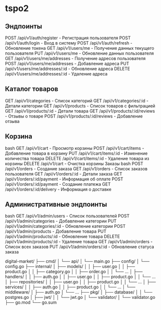 # tspo2
## Эндпоинты
POST   /api/v1/auth/register         - Регистрация пользователя
POST   /api/v1/auth/login            - Вход в систему
POST   /api/v1/auth/refresh          - Обновление токена
GET    /api/v1/users/me              - Получение данных текущего пользователя
PUT    /api/v1/users/me              - Обновление данных пользователя
GET    /api/v1/users/me/addresses    - Получение адресов пользователя
POST   /api/v1/users/me/addresses    - Добавление адреса
PUT    /api/v1/users/me/addresses/:id - Обновление адреса
DELETE /api/v1/users/me/addresses/:id - Удаление адреса

## Каталог товаров
GET    /api/v1/categories            - Список категорий
GET    /api/v1/categories/:id        - Детали категории
GET    /api/v1/products              - Список товаров с фильтрацией
GET    /api/v1/products/:id          - Детали товара
GET    /api/v1/products/:id/reviews  - Отзывы о товаре
POST   /api/v1/products/:id/reviews  - Добавление отзыва

## Корзина
bash
GET    /api/v1/cart                  - Просмотр корзины
POST   /api/v1/cart/items            - Добавление товара в корзину
PUT    /api/v1/cart/items/:id        - Изменение количества товара
DELETE /api/v1/cart/items/:id        - Удаление товара из корзины
DELETE /api/v1/cart                  - Очистка корзины
Заказы
bash
POST   /api/v1/orders                - Создание заказа
GET    /api/v1/orders                - Список заказов пользователя
GET    /api/v1/orders/:id            - Детали заказа
GET    /api/v1/orders/:id/payment    - Информация об оплате
POST   /api/v1/orders/:id/payment    - Создание платежа
GET    /api/v1/orders/:id/delivery   - Информация о доставке

## Административные эндпоинты
bash
GET    /api/v1/admin/users           - Список пользователей
POST   /api/v1/admin/categories      - Добавление категории
PUT    /api/v1/admin/categories/:id  - Обновление категории
POST   /api/v1/admin/products        - Добавление товара
PUT    /api/v1/admin/products/:id    - Обновление товара
DELETE /api/v1/admin/products/:id    - Удаление товара
GET    /api/v1/admin/orders          - Список всех заказов
PUT    /api/v1/admin/orders/:id      - Обновление статуса заказа


digital-market/
├── cmd/
│   └── api/
│       └── main.go
├── config/
│   └── config.go
├── internal/
│   ├── models/
│   │   ├── user.go
│   │   ├── product.go
│   │   ├── category.go
│   │   ├── order.go
│   │   └── ...
│   ├── handlers/
│   │   ├── auth.go
│   │   ├── user.go
│   │   ├── product.go
│   │   └── ...
│   ├── repositories/
│   │   ├── user.go
│   │   ├── product.go
│   │   └── ...
│   ├── services/
│   │   ├── auth.go
│   │   ├── product.go
│   │   └── ...
│   └── middleware/
│       ├── auth.go
│       └── ...
├── pkg/
│   ├── database/
│   │   └── postgres.go
│   ├── jwt/
│   │   └── jwt.go
│   └── validator/
│       └── validator.go
├── go.mod
└── go.sum
